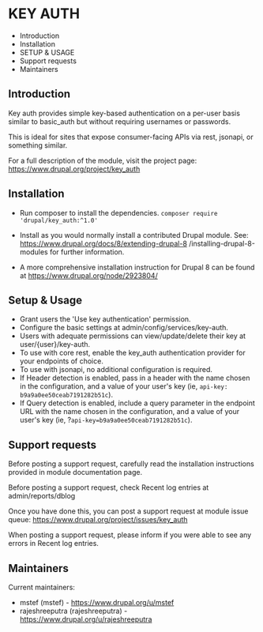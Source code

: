 # KEY AUTH

 * Introduction
 * Installation
 * SETUP & USAGE
 * Support requests
 * Maintainers


## Introduction

Key auth provides simple key-based authentication on a per-user
basis similar to basic_auth but without requiring
usernames or passwords.

This is ideal for sites that expose consumer-facing APIs
via rest, jsonapi, or something similar.

For a full description of the module, visit the project page:
https://www.drupal.org/project/key_auth


## Installation

 * Run composer to install the dependencies.
   `composer require 'drupal/key_auth:^1.0'`

 * Install as you would normally install a contributed Drupal module.
   See: <https://www.drupal.org/docs/8/extending-drupal-8>
   /installing-drupal-8-modules for further information.

 * A more comprehensive installation instruction for
   Drupal 8 can be found at <https://www.drupal.org/node/2923804/>


## Setup & Usage

 * Grant users the 'Use key authentication' permission.
 * Configure the basic settings at admin/config/services/key-auth.
 * Users with adequate permissions can view/update/delete their key at
   user/{user}/key-auth.
 * To use with core rest, enable the key_auth authentication provider for your
   endpoints of choice.
 * To use with jsonapi, no additional configuration is required.
 * If Header detection is enabled, pass in a header with the name chosen in the
   configuration, and a value of your user's key
   (ie, `api-key: b9a9a0ee50ceab7191282b51c`).
 * If Query detection is enabled, include a query parameter in the endpoint URL
   with the name chosen in the configuration, and a value of your user's key
   (ie, ?`api-key=b9a9a0ee50ceab7191282b51c`).


## Support requests

Before posting a support request, carefully read the installation
instructions provided in module documentation page.

Before posting a support request, check Recent log entries at
admin/reports/dblog

Once you have done this, you can post a support request at module issue queue:
<https://www.drupal.org/project/issues/key_auth>

When posting a support request, please inform if you were able to see any errors
in Recent log entries.


## Maintainers

Current maintainers:
 - mstef (mstef) - <https://www.drupal.org/u/mstef>
 - rajeshreeputra (rajeshreeputra) - <https://www.drupal.org/u/rajeshreeputra>
